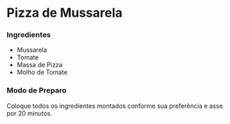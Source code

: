 # Pizza de Mussarela

### Ingredientes

- Mussarela
- Tomate
- Massa de Pizza
- Molho de Tomate

### Modo de Preparo

Coloque todos os ingredientes montados conforme sua preferência e asse por 20 minutos.